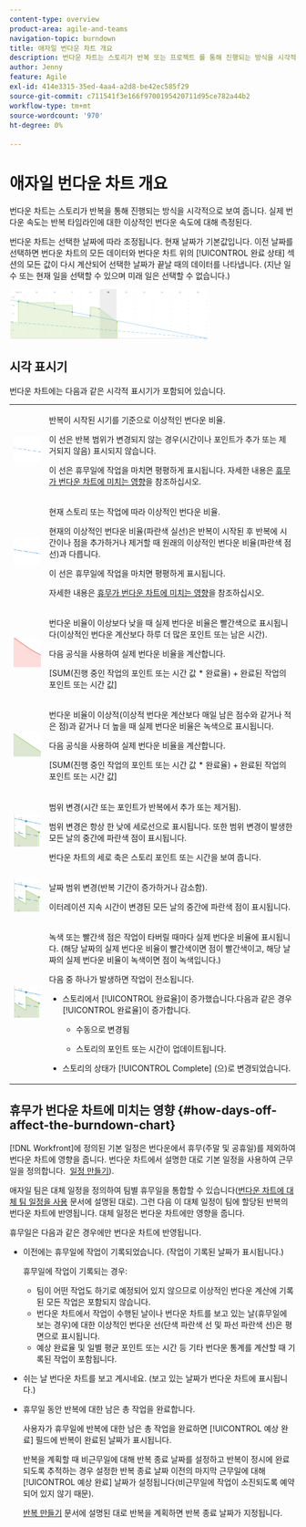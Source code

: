 ```yaml
---
content-type: overview
product-area: agile-and-teams
navigation-topic: burndown
title: 애자일 번다운 차트 개요
description: 번다운 차트는 스토리가 반복 또는 프로젝트 를 통해 진행되는 방식을 시각적으로 보여 줍니다. 실제 번다운 비율은 반복 또는 프로젝트 타임라인에 대한 이상적인 번다운 비율에 대해 측정됩니다.
author: Jenny
feature: Agile
exl-id: 414e3315-35ed-4aa4-a2d8-be42ec585f29
source-git-commit: c711541f3e166f9700195420711d95ce782a44b2
workflow-type: tm+mt
source-wordcount: '970'
ht-degree: 0%

---
```


# 애자일 번다운 차트 개요

번다운 차트는 스토리가 반복을 통해 진행되는 방식을 시각적으로 보여 줍니다. 실제 번다운 속도는 반복 타임라인에 대한 이상적인 번다운 속도에 대해 측정된다.

번다운 차트는 선택한 날짜에 따라 조정됩니다. 현재 날짜가 기본값입니다. 이전 날짜를 선택하면 번다운 차트의 모든 데이터와 번다운 차트 위의 [!UICONTROL 완료 상태] 섹션의 모든 값이 다시 계산되어 선택한 날짜가 끝날 때의 데이터를 나타냅니다. (지난 일 수 또는 현재 일을 선택할 수 있으며 미래 일은 선택할 수 없습니다.)

![](assets/agile-iteration-burndown-350x88.png)

## 시각 표시기

번다운 차트에는 다음과 같은 시각적 표시기가 포함되어 있습니다.

<table style="table-layout:auto"> 
 <col> 
 <col> 
 <tbody> 
  <tr> 
   <td role="rowheader"> <img src="assets/agile-iteration-burndown-dottedblue.png" alt="이상적 번다운 비율 시작"> </td> 
   <td> <p>반복이 시작된 시기를 기준으로 이상적인 번다운 비율.</p> <p>이 선은 반복 범위가 변경되지 않는 경우(시간이나 포인트가 추가 또는 제거되지 않음) 표시되지 않습니다.</p> <p>이 선은 휴무일에 작업을 마치면 평평하게 표시됩니다. 자세한 내용은 <a title="애자일 번다운 차트 사용" href="#how-days-off-affect-the-burndown-chart" class="MCXref xref">휴무가 번다운 차트에 미치는 영향</a>을 참조하십시오.</p> </td> 
  </tr> 
  <tr> 
   <td role="rowheader"> <img src="assets/agile-iteration-burndown-solidblue.png" alt="스토리 또는 작업에 대한 이상적인 번다운 비율"> </td> 
   <td> <p>현재 스토리 또는 작업에 따라 이상적인 번다운 비율.</p> <p>현재의 이상적인 번다운 비율(파란색 실선)은 반복이 시작된 후 반복에 시간이나 점을 추가하거나 제거할 때 원래의 이상적인 번다운 비율(파란색 점선)과 다릅니다.</p> <p>이 선은 휴무일에 작업을 마치면 평평하게 표시됩니다.</p> <p>자세한 내용은 <a title="애자일 번다운 차트 사용" href="#how-days-off-affect-the-burndown-chart" class="MCXref xref">휴무가 번다운 차트에 미치는 영향</a>을 참조하십시오.</p> </td> 
  </tr> 
  <tr> 
   <td role="rowheader"> <img src="assets/agile-iteration-burndown-red.png" alt="실제 번다운 비율(빨간색)"> </td> 
   <td> <p>번다운 비율이 이상보다 낮을 때 실제 번다운 비율은 빨간색으로 표시됩니다(이상적인 번다운 계산보다 하루 더 많은 포인트 또는 남은 시간).</p> <p>다음 공식을 사용하여 실제 번다운 비율을 계산합니다.</p> <p>[SUM(진행 중인 작업의 포인트 또는 시간 값 * 완료율) + 완료된 작업의 포인트 또는 시간 값]</p> </td> 
  </tr> 
  <tr> 
   <td role="rowheader"> <img src="assets/agile-iteration-burndown-green.png" alt="실제 번다운 비율(녹색)"> </td> 
   <td> <p>번다운 비율이 이상적(이상적 번다운 계산보다 매일 남은 점수와 같거나 적은 점)과 같거나 더 높을 때 실제 번다운 비율은 녹색으로 표시됩니다.</p> <p>다음 공식을 사용하여 실제 번다운 비율을 계산합니다.</p> <p>[SUM(진행 중인 작업의 포인트 또는 시간 값 * 완료율) + 완료된 작업의 포인트 또는 시간 값]</p> </td> 
  </tr> 
  <tr> 
   <td role="rowheader"> <img src="assets/agile-iteration-burndown-scope.png" alt="범위 변경"> </td> 
   <td> <p>범위 변경(시간 또는 포인트가 반복에서 추가 또는 제거됨).</p> <p>범위 변경은 항상 한 낮에 세로선으로 표시됩니다. 또한 범위 변경이 발생한 모든 날의 중간에 파란색 점이 표시됩니다.</p> <p>번다운 차트의 세로 축은 스토리 포인트 또는 시간을 보여 줍니다.</p> </td> 
  </tr> 
  <tr> 
   <td role="rowheader"> <img src="assets/agile-iteration-burndown-scope.png" alt="날짜 범위 변경"> </td> 
   <td> <p>날짜 범위 변경(반복 기간이 증가하거나 감소함).</p> <p>이터레이션 지속 시간이 변경된 모든 날의 중간에 파란색 점이 표시됩니다.</p> </td> 
  </tr> 
  <tr> 
   <td role="rowheader"> <img src="assets/agile-iteration-burndown-scope.png" alt="작업용 녹색 점 타서"> </td> 
   <td> <p>녹색 또는 빨간색 점은 작업이 타버릴 때마다 실제 번다운 비율에 표시됩니다. (해당 날짜의 실제 번다운 비율이 빨간색이면 점이 빨간색이고, 해당 날짜의 실제 번다운 비율이 녹색이면 점이 녹색입니다.)</p> <p>다음 중 하나가 발생하면 작업이 전소됩니다.</p> 
    <ul> 
     <li> 스토리에서 [!UICONTROL 완료율]이 증가했습니다.다음과 같은 경우 <br>[!UICONTROL 완료율]이 증가합니다. 
      <ul> 
       <li> <p>수동으로 변경됨</p> </li> 
       <li> <p>스토리의 포인트 또는 시간이 업데이트됩니다.</p> </li> 
      </ul></li>  
     <li>스토리의 상태가 [!UICONTROL Complete] (으)로 변경되었습니다.</li> 
    </ul> </td> 
  </tr> 
 </tbody> 
</table>

## 휴무가 번다운 차트에 미치는 영향 {#how-days-off-affect-the-burndown-chart}

[!DNL Workfront]에 정의된 기본 일정은 번다운에서 휴무(주말 및 공휴일)를 제외하여 번다운 차트에 영향을 줍니다. 번다운 차트에서 설명한 대로 기본 일정을 사용하여 근무일을 정의합니다.  [일정 만들기](../../../administration-and-setup/set-up-workfront/configure-timesheets-schedules/create-schedules.md)).

애자일 팀은 대체 일정을 정의하여 팀별 휴무일을 통합할 수 있습니다([번다운 차트에 대체 팀 일정을 사용](../../../agile/use-scrum-in-an-agile-team/burndown/use-alt-team-schedule-burndown-charts.md) 문서에 설명된 대로). 그런 다음 이 대체 일정이 팀에 할당된 반복의 번다운 차트에 반영됩니다. 대체 일정은 번다운 차트에만 영향을 줍니다.

휴무일은 다음과 같은 경우에만 번다운 차트에 반영됩니다.

* 이전에는 휴무일에 작업이 기록되었습니다. (작업이 기록된 날짜가 표시됩니다.)

  휴무일에 작업이 기록되는 경우:

   * 팀이 어떤 작업도 하기로 예정되어 있지 않으므로 이상적인 번다운 계산에 기록된 모든 작업은 포함되지 않습니다.
   * 번다운 차트에서 작업이 수행된 날이나 번다운 차트를 보고 있는 날(휴무일에 보는 경우)에 대한 이상적인 번다운 선(단색 파란색 선 및 파선 파란색 선)은 평면으로 표시됩니다.
   * 예상 완료율 및 일별 평균 포인트 또는 시간 등 기타 번다운 통계를 계산할 때 기록된 작업이 포함됩니다.

* 쉬는 날 번다운 차트를 보고 계시네요. (보고 있는 날짜가 번다운 차트에 표시됩니다.)
* 휴무일 동안 반복에 대한 남은 총 작업을 완료합니다.

  사용자가 휴무일에 반복에 대한 남은 총 작업을 완료하면 [!UICONTROL 예상 완료] 필드에 반복이 완료된 날짜가 표시됩니다.

  반복을 계획할 때 비근무일에 대해 반복 종료 날짜를 설정하고 반복이 정시에 완료되도록 추적하는 경우 설정한 반복 종료 날짜 이전의 마지막 근무일에 대해 [!UICONTROL 예상 완료] 날짜가 설정됩니다(비근무일에 작업이 소진되도록 예약되어 있지 않기 때문).

  [반복 만들기](../../../agile/use-scrum-in-an-agile-team/iterations/create-an-iteration.md) 문서에 설명된 대로 반복을 계획하면 반복 종료 날짜가 지정됩니다.
